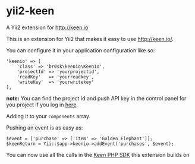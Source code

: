 # yii2-keen
A Yii2 extension for http://keen.io

This is an extension for Yii2 that makes it easy to use http://keen.io/.



You can configure it in your application configuration like so:

	'keenio' => [
		'class' => 'br0sk\keenio\KeenIo',
		'projectId' => 'yourprojectid',
		'readKey' 	=> 'yourreadkey',
		'writeKey'	=> 'yourwritekey'
	],
	
**note:** You can find the project id and push API key in the control panel for you project if you log in [here](https://keen.io).

Adding it to your `components` array.

Pushing an event is as easy as:

	$event = ['purchase' => ['item' => 'Golden Elephant']];
	$keenReturn = Yii::$app->keenio->addEvent('purchases', $event);
    
You can now use all the calls in the [Keen PHP SDK](https://github.com/keenlabs/KeenClient-PHP) this extension builds on 

